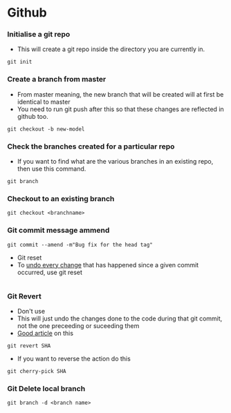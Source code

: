 # Github
### Initialise a git repo 
- This will create a git repo inside the directory you are currently in.
```
git init
```

### Create a branch from master
- From master meaning, the new branch that will be created will at first be identical to master
- You need to run git push after this so that these changes are reflected in github too.
```
git checkout -b new-model
```

### Check the branches created for a particular repo
- If you want to find what are the various branches in an existing repo, then use this command.
```
git branch
```

### Checkout to an existing branch
```
git checkout <branchname>
```

### Git commit message ammend 
```
git commit --amend -m"Bug fix for the head tag"
```



- Git reset 
- To [undo every change](https://www.theserverside.com/video/Dont-git-revert-that-last-commit-git-reset-instead) that has happened since a given commit occurred, use git reset
```

```

### Git Revert
- Don't use
- This will just undo the changes done to the code during that git commit, not the one preceeding or suceeding them
- [Good article](https://www.theserverside.com/tutorial/How-to-git-revert-a-commit-A-simple-undo-changes-example) on this
```
git revert SHA
```

- If you want to reverse the action do this
```
git cherry-pick SHA
```

### Git Delete local branch
```
git branch -d <branch name>
```
